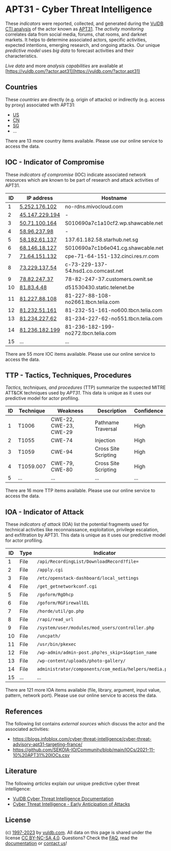 # APT31 - Cyber Threat Intelligence

These _indicators_ were reported, collected, and generated during the [VulDB CTI analysis](https://vuldb.com/?kb.cti) of the actor known as [APT31](https://vuldb.com/?actor.apt31). The _activity monitoring_ correlates data from social media, forums, chat rooms, and darknet markets. It helps to determine associated actors, specific activities, expected intentions, emerging research, and ongoing attacks. Our unique _predictive model_ uses _big data_ to forecast activities and their characteristics.

_Live data_ and more _analysis capabilities_ are available at [https://vuldb.com/?actor.apt31](https://vuldb.com/?actor.apt31)

## Countries

These _countries_ are directly (e.g. origin of attacks) or indirectly (e.g. access by proxy) associated with APT31:

* [US](https://vuldb.com/?country.us)
* [CN](https://vuldb.com/?country.cn)
* [SG](https://vuldb.com/?country.sg)
* ...

There are 13 more country items available. Please use our online service to access the data.

## IOC - Indicator of Compromise

These _indicators of compromise_ (IOC) indicate associated network resources which are known to be part of research and attack activities of APT31.

ID | IP address | Hostname | Campaign | Confidence
-- | ---------- | -------- | -------- | ----------
1 | [5.252.176.102](https://vuldb.com/?ip.5.252.176.102) | no-rdns.mivocloud.com | - | High
2 | [45.147.229.194](https://vuldb.com/?ip.45.147.229.194) | - | - | High
3 | [50.71.100.164](https://vuldb.com/?ip.50.71.100.164) | S010690a7c1a10cf2.wp.shawcable.net | - | High
4 | [58.96.237.98](https://vuldb.com/?ip.58.96.237.98) | - | - | High
5 | [58.182.61.137](https://vuldb.com/?ip.58.182.61.137) | 137.61.182.58.starhub.net.sg | - | High
6 | [68.146.18.127](https://vuldb.com/?ip.68.146.18.127) | S010690a7c1b6e041.cg.shawcable.net | - | High
7 | [71.64.151.132](https://vuldb.com/?ip.71.64.151.132) | cpe-71-64-151-132.cinci.res.rr.com | - | High
8 | [73.229.137.54](https://vuldb.com/?ip.73.229.137.54) | c-73-229-137-54.hsd1.co.comcast.net | - | High
9 | [78.82.247.37](https://vuldb.com/?ip.78.82.247.37) | 78-82-247-37.customers.ownit.se | - | High
10 | [81.83.4.48](https://vuldb.com/?ip.81.83.4.48) | d51530430.static.telenet.be | - | High
11 | [81.227.88.108](https://vuldb.com/?ip.81.227.88.108) | 81-227-88-108-no2661.tbcn.telia.com | - | High
12 | [81.232.51.161](https://vuldb.com/?ip.81.232.51.161) | 81-232-51-161-no600.tbcn.telia.com | - | High
13 | [81.234.227.62](https://vuldb.com/?ip.81.234.227.62) | 81-234-227-62-no551.tbcn.telia.com | - | High
14 | [81.236.182.199](https://vuldb.com/?ip.81.236.182.199) | 81-236-182-199-no272.tbcn.telia.com | - | High
15 | ... | ... | ... | ...

There are 55 more IOC items available. Please use our online service to access the data.

## TTP - Tactics, Techniques, Procedures

_Tactics, techniques, and procedures_ (TTP) summarize the suspected MITRE ATT&CK techniques used by _APT31_. This data is unique as it uses our predictive model for actor profiling.

ID | Technique | Weakness | Description | Confidence
-- | --------- | -------- | ----------- | ----------
1 | T1006 | CWE-22, CWE-23, CWE-29 | Pathname Traversal | High
2 | T1055 | CWE-74 | Injection | High
3 | T1059 | CWE-94 | Cross Site Scripting | High
4 | T1059.007 | CWE-79, CWE-80 | Cross Site Scripting | High
5 | ... | ... | ... | ...

There are 16 more TTP items available. Please use our online service to access the data.

## IOA - Indicator of Attack

These _indicators of attack_ (IOA) list the potential fragments used for technical activities like reconnaissance, exploitation, privilege escalation, and exfiltration by APT31. This data is unique as it uses our predictive model for actor profiling.

ID | Type | Indicator | Confidence
-- | ---- | --------- | ----------
1 | File | `/api/RecordingList/DownloadRecord?file=` | High
2 | File | `/apply.cgi` | Medium
3 | File | `/etc/openstack-dashboard/local_settings` | High
4 | File | `/get_getnetworkconf.cgi` | High
5 | File | `/goform/RgDhcp` | High
6 | File | `/goform/RGFirewallEL` | High
7 | File | `/horde/util/go.php` | High
8 | File | `/rapi/read_url` | High
9 | File | `/system/user/modules/mod_users/controller.php` | High
10 | File | `/uncpath/` | Medium
11 | File | `/usr/bin/pkexec` | High
12 | File | `/wp-admin/admin-post.php?es_skip=1&option_name` | High
13 | File | `/wp-content/uploads/photo-gallery/` | High
14 | File | `administrator/components/com_media/helpers/media.php` | High
15 | ... | ... | ...

There are 121 more IOA items available (file, library, argument, input value, pattern, network port). Please use our online service to access the data.

## References

The following list contains _external sources_ which discuss the actor and the associated activities:

* https://blogs.infoblox.com/cyber-threat-intelligence/cyber-threat-advisory-apt31-targeting-france/
* https://github.com/SEKOIA-IO/Community/blob/main/IOCs/2021-11-10%20APT31%20IOCs.csv

## Literature

The following _articles_ explain our unique predictive cyber threat intelligence:

* [VulDB Cyber Threat Intelligence Documentation](https://vuldb.com/?kb.cti)
* [Cyber Threat Intelligence - Early Anticipation of Attacks](https://www.scip.ch/en/?labs.20201022)

## License

(c) [1997-2023](https://vuldb.com/?kb.changelog) by [vuldb.com](https://vuldb.com/?kb.about). All data on this page is shared under the license [CC BY-NC-SA 4.0](https://creativecommons.org/licenses/by-nc-sa/4.0/). Questions? Check the [FAQ](https://vuldb.com/?kb.faq), read the [documentation](https://vuldb.com/?kb) or [contact us](https://vuldb.com/?contact)!
